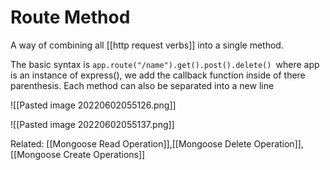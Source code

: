 # Route Method

A way of combining all [[http request verbs]] into a single method. 

The basic syntax is `app.route("/name").get().post().delete() `where app is an instance of express(), we add the callback function inside of there parenthesis. Each method can also be separated into a new line

![[Pasted image 20220602055126.png]]


![[Pasted image 20220602055137.png]]


Related: [[Mongoose Read Operation]],[[Mongoose Delete Operation]], [[Mongoose Create Operations]]